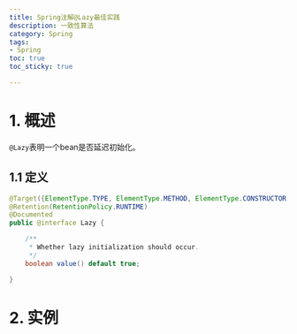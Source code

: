 ```yaml
---
title: Spring注解@Lazy最佳实践
description: 一致性算法
category: Spring
tags:
- Spring
toc: true
toc_sticky: true

---
```


# 1. 概述

`@Lazy`表明一个bean是否延迟初始化。

## 1.1 定义

```java
@Target({ElementType.TYPE, ElementType.METHOD, ElementType.CONSTRUCTOR, ElementType.PARAMETER, ElementType.FIELD})
@Retention(RetentionPolicy.RUNTIME)
@Documented
public @interface Lazy {

	/**
	 * Whether lazy initialization should occur.
	 */
	boolean value() default true;

}
```

# 2. 实例

